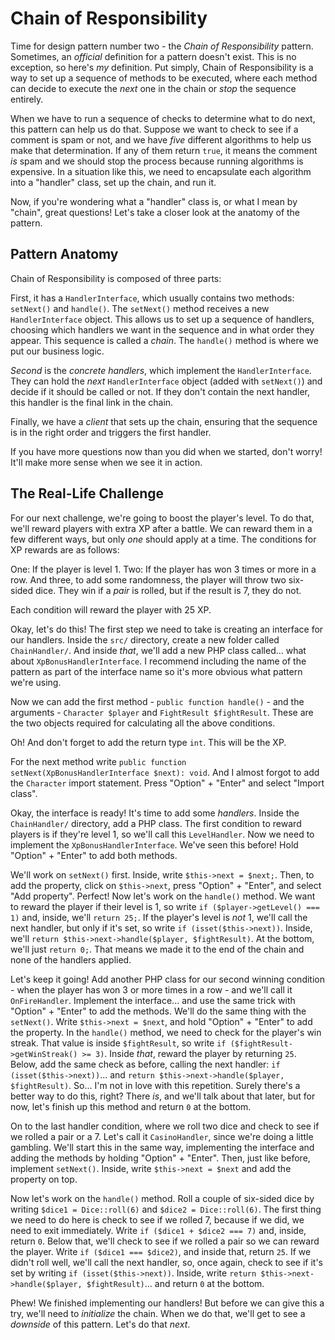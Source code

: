 # Chain of Responsibility

Time for design pattern number two - the *Chain of Responsibility* pattern.
Sometimes, an *official* definition for a pattern doesn't exist. This is no
exception, so here's *my* definition. Put simply, Chain of Responsibility is a
way to set up a sequence of methods to be executed, where each method can decide
to execute the *next* one in the chain or *stop* the sequence entirely.

When we have to run a sequence of checks to determine what to do next, this
pattern can help us do that. Suppose we want to check to see if a comment is
spam or not, and we have *five* different algorithms to help us make that
determination. If any of them return `true`, it means the comment *is* spam and
we should stop the process because running algorithms is expensive. In a
situation like this, we need to encapsulate each algorithm into a "handler"
class, set up the chain, and run it.

Now, if you're wondering what a "handler" class is, or what I mean by "chain",
great questions! Let's take a closer look at the anatomy of the pattern.

## Pattern Anatomy

Chain of Responsibility is composed of three parts:

First, it has a `HandlerInterface`, which usually contains two
methods: `setNext()` and `handle()`. The `setNext()` method receives a
new `HandlerInterface` object. This allows us to set up a sequence of handlers,
choosing which handlers we want in the sequence and in what order they appear.
This sequence is called a *chain*. The `handle()` method is where we put our business logic.

*Second* is the *concrete handlers*, which implement the `HandlerInterface`.
They can hold the *next* `HandlerInterface` object (added with `setNext()`) and
decide if it should be called or not. If they don't contain the next handler,
this handler is the final link in the chain.

Finally, we have a *client* that sets up the chain, ensuring that the sequence
is in the right order and triggers the first handler.

If you have more questions now than you did when we started, don't worry! It'll
make more sense when we see it in action.

## The Real-Life Challenge

For our next challenge, we're going to boost the player's level. To do that,
we'll reward players with extra XP after a battle. We
can reward them in a few different ways, but only *one* should apply at a time.
The conditions for XP rewards are as follows:

One: If the player is level 1.
Two: If the player has won 3 times or more in a row.
And three, to add some randomness, the player will throw two six-sided dice.
They win if a *pair* is rolled, but if the result is 7, they do not.

Each condition will reward the player with 25 XP.

Okay, let's do this! The first step we need to take is creating an interface
for our handlers. Inside the `src/` directory, create a new folder
called `ChainHandler/`. And inside *that*, we'll add a new PHP class called...
what about `XpBonusHandlerInterface`. I recommend including the name of the
pattern as part of the interface name so it's more obvious what pattern we're
using.

Now we can add the first method - `public function handle()` - and the
arguments - `Character $player` and `FightResult $fightResult`. These
are the two objects required for calculating all the above conditions.

Oh! And don't forget to add the return type `int`. This will be the XP.

For the next method
write `public function setNext(XpBonusHandlerInterface $next): void`. And I
almost forgot to add the `Character` import statement. Press "Option" + "Enter"
and select "Import class".

Okay, the interface is ready! It's time to add some *handlers*. Inside
the `ChainHandler/` directory, add a PHP class. The first condition to reward
players is if they're level 1, so we'll call this `LevelHandler`. Now we need to
implement the `XpBonusHandlerInterface`. We've seen this before! Hold "Option" + "Enter"
to add both methods.

We'll work on `setNext()` first. Inside, write `$this->next = $next;`. Then, to
add the property, click on `$this->next`, press "Option" + "Enter", and
select "Add property". Perfect! Now let's work on the `handle()` method. We want
to reward the player if their level is 1, so
write `if ($player->getLevel() === 1)` and, inside, we'll `return 25;`. If the
player's level is *not* 1, we'll call the next handler, but only if it's set, so
write `if (isset($this->next))`. Inside,
we'll `return $this->next->handle($player, $fightResult)`. At the bottom, we'll
just `return 0;`. That means we made it to the end of the chain and none of the
handlers applied.

Let's keep it going! Add another PHP class for our second winning condition -
when the player has won 3 or more times in a row - and we'll call
it `OnFireHandler`. Implement the interface... and use the same trick with
"Option" + "Enter" to add the methods. We'll do the same thing with
the `setNext()`. Write `$this->next = $next`, and hold "Option" + "Enter" to add
the property. In the `handle()` method, we need to check for the player's win
streak. That value is inside `$fightResult`, so
write `if ($fightResult->getWinStreak() >= 3)`. Inside *that*, reward the player
by returning `25`. Below, add the same check as before, calling the next
handler: `if (isset($this->next))`...
and `return $this->next->handle($player, $fightResult)`. So... I'm not in love
with this repetition. Surely there's a better way to do this, right? There *is*,
and we'll talk about that later, but for now, let's finish up this method and
return `0` at the bottom.

On to the last handler condition, where we roll two dice and check to see if we rolled
a pair or a 7. Let's call it `CasinoHandler`, since we're doing a little
gambling. We'll start this in the same way, implementing the interface and
adding the methods by holding "Option" + "Enter". Then, just like before,
implement `setNext()`. Inside, write `$this->next = $next` and add the property
on top.

Now let's work on the `handle()` method. Roll a couple of six-sided dice by
writing `$dice1 = Dice::roll(6)` and `$dice2 = Dice::roll(6)`. The first thing
we need to do here is check to see if we rolled 7, because if we did, we need to
exit immediately. Write `if ($dice1 + $dice2 === 7)` and, inside, return `0`.
Below that, we'll check to see if we rolled a pair so we can reward the player.
Write `if ($dice1 === $dice2)`, and inside that, return `25`. If we didn't roll
well, we'll call the next handler, so, once again, check to see if it's set by
writing `if (isset($this->next))`. Inside,
write `return $this->next->handle($player, $fightResult)`... and return `0` at
the bottom.

Phew! We finished implementing our handlers! But before we can give this a try,
we'll need to *initialize* the chain. When we do that, we'll get to see a
*downside* of this pattern. Let's do that *next*.
